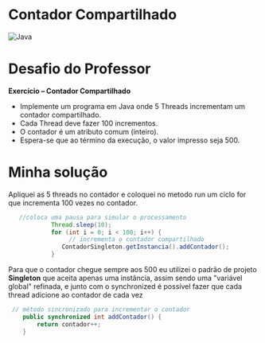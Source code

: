 # Contador Compartilhado
![Java](https://img.shields.io/badge/java-%23ED8B00.svg?style=for-the-badge&logo=openjdk&logoColor=white)

# Desafio do Professor

**Exercício – Contador Compartilhado**

- Implemente um programa em Java onde 5 Threads incrementam
um contador compartilhado.
- Cada Thread deve fazer 100 incrementos.
- O contador é um atributo comum (inteiro).
- Espera-se que ao término da execução, o valor impresso seja 500.

# Minha solução

Apliquei as 5 threads no contador e coloquei no metodo run um ciclo for que incrementa 100 vezes no contador.
```java
   //coloca uma pausa para simular o processamento
            Thread.sleep(10);
            for (int i = 0; i < 100; i++) {
                 // incrementa o contador compartilhado
               ContadorSingleton.getInstancia().addContador();
            }
```

Para que o contador chegue sempre aos 500 eu utilizei o padrão de projeto **Singleton** que aceita apenas uma instância, assim sendo uma "variável global" refinada, e junto com o synchronized é possível fazer que cada thread adicione ao contador de cada vez
```java
 // método sincronizado para incrementar o contador
    public synchronized int addContador() {
        return contador++;
    }

```